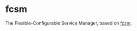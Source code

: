 # fcsm

The Flexible-Configurable Service Manager, based on [fcsm](https://github.com/kirillkovalenko/fcsm).